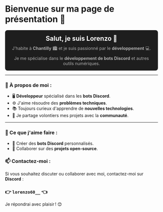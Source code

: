 # Bienvenue sur ma page de présentation 🌟

<div style="display: flex; align-items: center; justify-content: space-between; background: #1e1e1e; padding: 15px; border-radius: 8px;">
  <div style="text-align: center; flex: 1;">
    <h2 style="margin: 0; color: white;">Salut, je suis <strong>Lorenzo</strong> 👋</h2>
    <p style="color: #b0b0b0; margin: 10px 0;">
      J'habite à <strong>Chantilly</strong> 🏙️ et je suis passionné par le <strong>développement</strong> 💻.
    </p>
    <p style="color: #b0b0b0; margin: 0;">
      Je me spécialise dans le <strong>développement de bots Discord</strong> et autres outils numériques.
    </p>
  </div>
</div>

---

### 🚀 À propos de moi :
- 🖥️ **Développeur** spécialisé dans les **bots Discord**.
- ⚙️ J'aime résoudre des **problèmes techniques**.
- 📚 Toujours curieux d'apprendre de **nouvelles technologies**.
- 🤝 Je partage volontiers mes projets avec la **communauté**.

---

### 🌟 Ce que j'aime faire :
- 🔹 Créer des **bots Discord** personnalisés.
- 🔹 Collaborer sur des **projets open-source**.

### 📫 Contactez-moi :
Si vous souhaitez discuter ou collaborer avec moi, contactez-moi sur **Discord** :  
### 👉 `lorenzo60__` 👈

Je répondrai avec plaisir ! 😊
